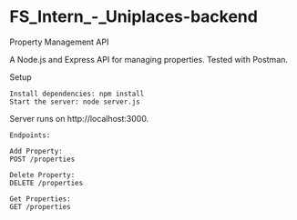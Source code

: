 # FS_Intern_-_Uniplaces-backend

Property Management API

A Node.js and Express API for managing properties. 
Tested with Postman.

Setup

    Install dependencies: npm install
    Start the server: node server.js

Server runs on http://localhost:3000.

    Endpoints:
    
    Add Property:
    POST /properties

    Delete Property:
    DELETE /properties

    Get Properties:
    GET /properties
